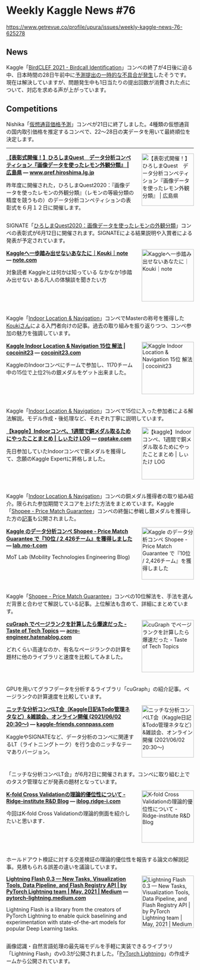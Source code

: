 # Weekly Kaggle News #76
https://www.getrevue.co/profile/upura/issues/weekly-kaggle-news-76-625278
<h3><h2>News</h2><p>Kaggle「<a href="https://www.kaggle.com/c/birdclef-2021" target="_blank">BirdCLEF 2021 - Birdcall Identification</a>」コンペの終了が4日後に迫る中、日本時間の28日午前中に<a href="https://www.kaggle.com/general/242190" target="_blank">予測提出の一時的な不具合が発生</a>したそうです。現在は解決していますが、問題発生中も1日当たりの提出回数が消費された点について、対応を求める声が上がっています。</p><h2>Competitions</h2><p>Nishika「<a href="https://www.nishika.com/competitions/12/summary" target="_blank">仮想通貨価格予測</a>」コンペが21日に終了しました。4種類の仮想通貨の国内取引価格を推定するコンペで、22〜28日の実データを用いて最終順位を決定します。</p></h3>
<hr>
<p>
<img width="140" height="140" alt="【表彰式開催！】ひろしまQuest　データ分析コンペティション『画像データを使ったレモン外観分類』 | 広島県" style="float: right; margin-left: 20px; margin-bottom: 20px;" src="https://s3.amazonaws.com/revue/items/images/009/378/534/thumb/hiroshima-pref.png?1621717569" />
<strong style='display: block;'><a href="https://www.pref.hiroshima.lg.jp/soshiki/259/quest3.html?utm_campaign=Weekly%20Kaggle%20News&amp;utm_medium=email&amp;utm_source=Revue%20newsletter">【表彰式開催！】ひろしまQuest　データ分析コンペティション『画像データを使ったレモン外観分類』 | 広島県</a> &mdash; <a href="https://www.pref.hiroshima.lg.jp/soshiki/259/quest3.html">www.pref.hiroshima.lg.jp</a></strong>
<p>昨年度に開催された，ひろしまQuest2020：『画像データを使ったレモンの外観分類』（レモンの等級分類の精度を競うもの）のデータ分析コンペティションの表彰式を６月１２日に開催します。</p>
</p>
<div style='clear: both;'></div>
<p><p>SIGNATE「<a href="https://signate.jp/competitions/431" target="_blank">ひろしまQuest2020：画像データを使ったレモンの外観分類</a>」コンペの表彰式が6月12日に開催されます。SIGNATEによる結果説明や入賞者による発表が予定されています。</p></p>
<p>
<img width="140" height="140" alt="Kaggleへ一歩踏み出せないあなたに｜Kouki｜note" style="float: right; margin-left: 20px; margin-bottom: 20px;" src="https://s3.amazonaws.com/revue/items/images/009/378/631/thumb/rectangle_large_type_2_e31eb8d052c297e05413de4d7f295445.jpeg?1621718320" />
<strong style='display: block;'><a href="https://note.com/kou_256/n/n2840bc79145f?utm_campaign=Weekly%20Kaggle%20News&amp;utm_medium=email&amp;utm_source=Revue%20newsletter">Kaggleへ一歩踏み出せないあなたに｜Kouki｜note</a> &mdash; <a href="https://note.com/kou_256/n/n2840bc79145f">note.com</a></strong>
<p>対象読者 Kaggleとは何かは知っている なかなか1歩踏み出せない ある凡人の体験談を聞きたい方</p>
</p>
<div style='clear: both;'></div>
<p><p>Kaggle「<a href="https://www.kaggle.com/c/indoor-location-navigation" target="_blank">Indoor Location &amp; Navigation</a>」コンペでMasterの称号を獲得した<a href="https://www.kaggle.com/kokitanisaka" target="_blank">Koukiさん</a>による入門者向けの記事。過去の取り組みを振り返りつつ、コンペ参加の魅力を強調しています。</p></p>
<p>
<img width="140" height="140" alt="Kaggle Indoor Location &amp; Navigation 15位 解法 | cocoinit23" style="float: right; margin-left: 20px; margin-bottom: 20px;" src="https://s3.amazonaws.com/revue/items/images/009/378/645/thumb/Screen-Shot-2021-05-19-at-20.52.09.jpg?1621718427" />
<strong style='display: block;'><a href="https://cocoinit23.com/kaggle-indoor-location-navigation-15th-place-solution/?utm_campaign=Weekly%20Kaggle%20News&amp;utm_medium=email&amp;utm_source=Revue%20newsletter">Kaggle Indoor Location &amp; Navigation 15位 解法 | cocoinit23</a> &mdash; <a href="https://cocoinit23.com/kaggle-indoor-location-navigation-15th-place-solution/">cocoinit23.com</a></strong>
<p>KaggleのIndoorコンペにチームで参加し、1170チーム中の15位で上位2％の銀メダルをゲット出来ました。</p>
</p>
<div style='clear: both;'></div>
<p><p>Kaggle「<a href="https://www.kaggle.com/c/indoor-location-navigation" target="_blank">Indoor Location &amp; Navigation</a>」コンペで15位に入った参加者による解法解説。モデル作成・後処理など、それぞれ丁寧に説明しています。</p></p>
<p>
<img width="140" height="140" alt="【kaggle】Indoorコンペ、1週間で銅メダル取るためにやったことまとめ | しぃたけ LOG" style="float: right; margin-left: 20px; margin-bottom: 20px;" src="https://s3.amazonaws.com/revue/items/images/009/389/529/thumb/indoor.png?1621815506" />
<strong style='display: block;'><a href="https://cpptake.com/archives/791?utm_campaign=Weekly%20Kaggle%20News&amp;utm_medium=email&amp;utm_source=Revue%20newsletter">【kaggle】Indoorコンペ、1週間で銅メダル取るためにやったことまとめ | しぃたけ LOG</a> &mdash; <a href="https://cpptake.com/archives/791">cpptake.com</a></strong>
<p>先日参加していたIndoorコンペで銅メダルを獲得して、念願のKaggle Expertに昇格しました。</p>
</p>
<div style='clear: both;'></div>
<p><p>Kaggle「<a href="https://www.kaggle.com/c/indoor-location-navigation" target="_blank">Indoor Location &amp; Navigation</a>」コンペの銅メダル獲得者の取り組み紹介。限られた参加期間でスコアを上げた方法をまとめています。Kaggle「<a href="https://www.kaggle.com/c/shopee-product-matching" target="_blank">Shopee - Price Match Guarantee</a>」コンペの終盤に参戦し銀メダルを獲得した方の<a href="https://qiita.com/yanto7369/items/66ec115bca7244a8d28f" target="_blank">記事</a>も公開されました。</p></p>
<p>
<img width="140" height="140" alt="Kaggle のデータ分析コンペ Shopee - Price Match Guarantee で『10位 / 2,426チーム』を獲得しました" style="float: right; margin-left: 20px; margin-bottom: 20px;" src="https://s3.amazonaws.com/revue/items/images/009/446/325/thumb/ogp.png?1622178059" />
<strong style='display: block;'><a href="https://lab.mo-t.com/blog/kaggle-shopee?utm_campaign=Weekly%20Kaggle%20News&amp;utm_medium=email&amp;utm_source=Revue%20newsletter">Kaggle のデータ分析コンペ Shopee - Price Match Guarantee で『10位 / 2,426チーム』を獲得しました</a> &mdash; <a href="https://lab.mo-t.com/blog/kaggle-shopee">lab.mo-t.com</a></strong>
<p>MoT Lab (Mobility Technologies Engineering Blog)</p>
</p>
<div style='clear: both;'></div>
<p><p>Kaggle「<a href="https://www.kaggle.com/c/shopee-product-matching" target="_blank">Shopee - Price Match Guarantee</a>」コンペの10位解法を、手法を選んだ背景と合わせて解説している記事。上位解法も含めて、詳細にまとめています。</p></p>
<p>
<img width="140" height="140" alt="cuGraph でページランクを計算したら爆速だった - Taste of Tech Topics" style="float: right; margin-left: 20px; margin-bottom: 20px;" src="https://s3.amazonaws.com/revue/items/images/009/378/643/thumb/20210428004035.png?1621718377" />
<strong style='display: block;'><a href="https://acro-engineer.hatenablog.com/entry/2021/05/21/120000?utm_campaign=Weekly%20Kaggle%20News&amp;utm_medium=email&amp;utm_source=Revue%20newsletter">cuGraph でページランクを計算したら爆速だった - Taste of Tech Topics</a> &mdash; <a href="https://acro-engineer.hatenablog.com/entry/2021/05/21/120000">acro-engineer.hatenablog.com</a></strong>
<p>どれくらい高速なのか、有名なページランクの計算を題材に他のライブラリと速度を比較してみました。</p>
</p>
<div style='clear: both;'></div>
<p><p>GPUを用いてグラフデータを分析するライブラリ「cuGraph」の紹介記事。ページランクの計算速度を比較しています。</p></p>
<p>
<img width="140" height="140" alt="ニッチな分析コンペLT会（Kaggle日記&amp;Todo管理ネタなど）&amp;雑談会、オンライン開催 (2021/06/02 20:30〜)" style="float: right; margin-left: 20px; margin-bottom: 20px;" src="https://s3.amazonaws.com/revue/items/images/009/382/881/thumb/468_468.png?1621768966" />
<strong style='display: block;'><a href="https://kaggle-friends.connpass.com/event/214267/?utm_campaign=Weekly%20Kaggle%20News&amp;utm_medium=email&amp;utm_source=Revue%20newsletter">ニッチな分析コンペLT会（Kaggle日記&amp;Todo管理ネタなど）&amp;雑談会、オンライン開催 (2021/06/02 20:30〜)</a> &mdash; <a href="https://kaggle-friends.connpass.com/event/214267/">kaggle-friends.connpass.com</a></strong>
<p>KaggleやSIGNATEなど、データ分析のコンペに関連するLT（ライトニングトーク）を行う会のニッチなテーマありバージョン。</p>
</p>
<div style='clear: both;'></div>
<p><p>「ニッチな分析コンペLT会」が6月2日に開催されます。コンペに取り組む上でのタスク管理などが発表の題材となっています。</p></p>
<p>
<img width="140" height="140" alt="K-fold Cross Validationの理論的優位性について - Ridge-institute R&amp;D Blog" style="float: right; margin-left: 20px; margin-bottom: 20px;" src="https://s3.amazonaws.com/revue/items/images/009/417/857/thumb/20210519192552.png?1621998022" />
<strong style='display: block;'><a href="https://iblog.ridge-i.com/entry/2021/05/26/110000?utm_campaign=Weekly%20Kaggle%20News&amp;utm_medium=email&amp;utm_source=Revue%20newsletter">K-fold Cross Validationの理論的優位性について - Ridge-institute R&amp;D Blog</a> &mdash; <a href="https://iblog.ridge-i.com/entry/2021/05/26/110000">iblog.ridge-i.com</a></strong>
<p>今回はK-fold Cross Validationの理論的側面を紹介したいと思います． </p>
</p>
<div style='clear: both;'></div>
<p><p>ホールドアウト検証に対する交差検証の理論的優位性を報告する論文の解説記事。見積もられる誤差の違いを議論しています。</p></p>
<p>
<img width="140" height="140" alt="Lightning Flash 0.3 — New Tasks, Visualization Tools, Data Pipeline, and Flash Registry API | by PyTorch Lightning team | May, 2021 | Medium" style="float: right; margin-left: 20px; margin-bottom: 20px;" src="https://s3.amazonaws.com/revue/items/images/009/420/871/thumb/1*51DGsstZNd8pQnoO76uPWg.png?1622022915" />
<strong style='display: block;'><a href="https://pytorch-lightning.medium.com/lightning-flash-0-3-new-tasks-visualization-tools-data-pipeline-and-flash-registry-api-1e236ba9530?utm_campaign=Weekly%20Kaggle%20News&amp;utm_medium=email&amp;utm_source=Revue%20newsletter">Lightning Flash 0.3 — New Tasks, Visualization Tools, Data Pipeline, and Flash Registry API | by PyTorch Lightning team | May, 2021 | Medium</a> &mdash; <a href="https://pytorch-lightning.medium.com/lightning-flash-0-3-new-tasks-visualization-tools-data-pipeline-and-flash-registry-api-1e236ba9530">pytorch-lightning.medium.com</a></strong>
<p>Lightning Flash is a library from the creators of PyTorch Lightning to enable quick baselining and experimentation with state-of-the-art models for popular Deep Learning tasks.</p>
</p>
<div style='clear: both;'></div>
<p><p>画像認識・自然言語処理の最先端モデルを手軽に実装できるライブラリ「Lightning Flash」のv0.3が公開されました。「<a href="https://github.com/PyTorchLightning/pytorch-lightning" target="_blank">PyTorch Lightning</a>」の作成チームから公開されています。</p></p>
